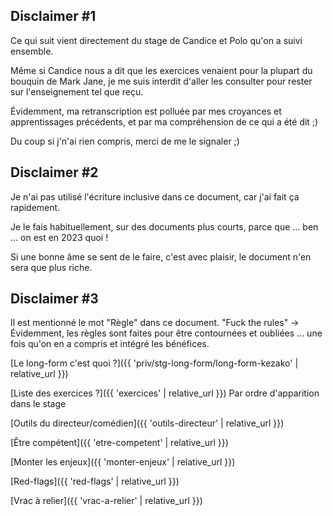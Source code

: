 ## Disclaimer #1
Ce qui suit vient directement du stage de Candice et Polo qu'on a suivi ensemble.

Même si Candice nous a dit que les exercices venaient pour la plupart du bouquin de Mark Jane, je me suis interdit d'aller les consulter pour rester sur l'enseignement tel que reçu.

Évidemment, ma retranscription est polluée par mes croyances et apprentissages précédents, et par ma compréhension de ce qui a été dit ;) 

Du coup si j'n'ai rien compris, merci de me le signaler ;)

## Disclaimer #2
Je n'ai pas utilisé l'écriture inclusive dans ce document, car j'ai fait ça rapidement.

Je le fais habituellement, sur des documents plus courts, parce que ... ben ... on est en 2023 quoi !

Si une bonne âme se sent de le faire, c'est avec plaisir, le document n'en sera que plus riche.

## Disclaimer #3
Il est mentionné le mot "Règle" dans ce document.
"Fuck the rules" -> Évidemment, les règles sont faites pour être contournées et oubliées ... une fois qu'on en a compris et intégré les bénéfices.


[Le long-form c'est quoi ?]({{ 'priv/stg-long-form/long-form-kezako' | relative_url }})

[Liste des exercices ?]({{ 'exercices' | relative_url }})
Par ordre d'apparition dans le stage

[Outils du directeur/comédien]({{ 'outils-directeur' | relative_url }})

[Être compétent]({{ 'etre-competent' | relative_url }})

[Monter les enjeux]({{ 'monter-enjeux' | relative_url }})

[Red-flags]({{ 'red-flags' | relative_url }})

[Vrac à relier]({{ 'vrac-a-relier' | relative_url }})

